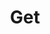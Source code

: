 ---
title: Get
excerpt: Get asset operational status
api:
  file: api.json
  operationId: status#get
hidden: false
---